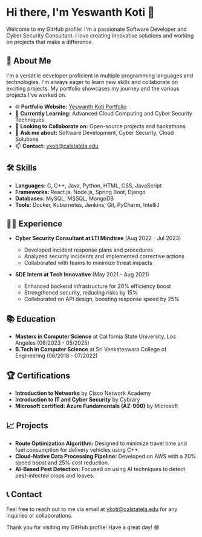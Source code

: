 # Hi there, I'm Yeswanth Koti 👋

Welcome to my GitHub profile! I'm a passionate Software Developer and Cyber Security Consultant. I love creating innovative solutions and working on projects that make a difference.

## 📜 About Me
I'm a versatile developer proficient in multiple programming languages and technologies. I'm always eager to learn new skills and collaborate on exciting projects. My portfolio showcases my journey and the various projects I've worked on.

- 🌐 **Portfolio Website:** [Yeswanth Koti Portfolio](https://664f24fc1003b7035ece542e--gorgeous-eclair-1c8d09.netlify.app/)
- 💼 **Currently Learning:** Advanced Cloud Computing and Cyber Security Techniques
- 👯 **Looking to Collaborate on:** Open-source projects and hackathons
- 💬 **Ask me about:** Software Development, Cyber Security, Cloud Solutions
- 📫 **Contact:** [ykoti@calstatela.edu](mailto:ykoti@calstatela.edu)

## 🛠️ Skills
- **Languages:** C, C++, Java, Python, HTML, CSS, JavaScript
- **Frameworks:** React.js, Node.js, Spring Boot, Django
- **Databases:** MySQL, MSSQL, MongoDB
- **Tools:** Docker, Kubernetes, Jenkins, Git, PyCharm, IntelliJ

## 🧑‍💻 Experience
- **Cyber Security Consultant at LTI Mindtree** (Aug 2022 - Jul 2023)
  - Developed incident response plans and procedures
  - Analyzed security incidents and implemented corrective actions
  - Collaborated with teams to minimize threat impacts

- **SDE Intern at Tech Innovative** (May 2021 - Aug 2021)
  - Enhanced backend infrastructure for 20% efficiency boost
  - Strengthened security, reducing risks by 15%
  - Collaborated on API design, boosting response speed by 25%

## 📚 Education
- **Masters in Computer Science** at California State University, Los Angeles (08/2023 - 05/2025)
- **B.Tech in Computer Science** at Sri Venkateswara College of Engineering (06/2018 - 07/2022)

## 🏆 Certifications
- **Introduction to Networks** by Cisco Network Academy
- **Introduction to IT and Cyber Security** by Cybrary
- **Microsoft certified: Azure Fundamentals (AZ-900)** by Microsoft

## 📈 Projects
- **Route Optimization Algorithm:** Designed to minimize travel time and fuel consumption for delivery vehicles using C++.
- **Cloud-Native Data Processing Pipeline:** Developed on AWS with a 20% speed boost and 25% cost reduction.
- **AI-Based Pest Detection:** Focused on using AI techniques to detect pest-infected crops and leaves.

## 📞 Contact
Feel free to reach out to me via email at [ykoti@calstatela.edu](mailto:ykoti@calstatela.edu) for any inquiries or collaborations.

Thank you for visiting my GitHub profile! Have a great day! 😄

